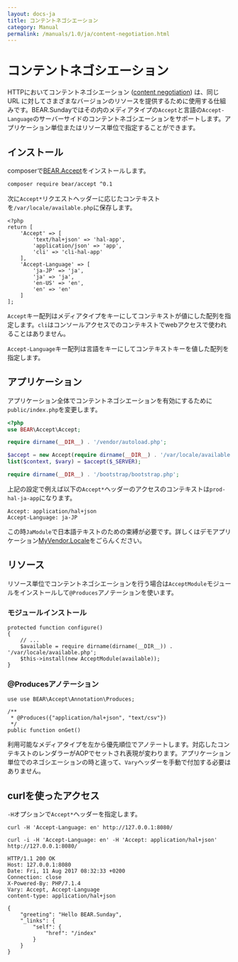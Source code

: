 ```yaml
---
layout: docs-ja
title: コンテントネゴシエーション 
category: Manual
permalink: /manuals/1.0/ja/content-negotiation.html
---
```


# コンテントネゴシエーション 

HTTPにおいてコンテントネゴシエーション ([content negotiation](https://en.wikipedia.org/wiki/Content_negotiation)) は、同じ URL に対してさまざまなバージョンのリソースを提供するために使用する仕組みです。BEAR.Sundayではその内のメディアタイプの`Accept`と言語の`Accept-Language`のサーバーサイドのコンテントネゴシエーションをサポートします。アプリケーション単位またはリソース単位で指定することができます。

## インストール

composerで[BEAR.Accept](https://github.com/bearsunday/BEAR.Accept)をインストールします。

```bash
composer require bear/accept ^0.1
```

次に`Accept*`リクエストヘッダーに応じたコンテキストを`/var/locale/available.php`に保存します。


```php?
<?php
return [
    'Accept' => [
        'text/hal+json' => 'hal-app',
        'application/json' => 'app',
        'cli' => 'cli-hal-app' 
    ],
    'Accept-Language' => [
        'ja-JP' => 'ja',
        'ja' => 'ja',
        'en-US' => 'en',
        'en' => 'en'
    ]
];
```

`Accept`キー配列はメディアタイプをキーにしてコンテキストが値にした配列を指定します。`cli`はコンソールアクセスでのコンテキストでwebアクセスで使われることはありません。

`Accept-Language`キー配列は言語をキーにしてコンテキストキーを値した配列を指定します。

## アプリケーション

アプリケーション全体でコンテントネゴシエーションを有効にするために`public/index.php`を変更します。

```php
<?php
use BEAR\Accept\Accept;

require dirname(__DIR__) . '/vendor/autoload.php';

$accept = new Accept(require dirname(__DIR__) . '/var/locale/available.php');
list($context, $vary) = $accept($_SERVER);

require dirname(__DIR__) . '/bootstrap/bootstrap.php';
```

上記の設定で例えば以下の`Accept*`ヘッダーのアクセスのコンテキストは`prod-hal-ja-app`になります。

```
Accept: application/hal+json
Accept-Language: ja-JP
```

この時`JaModule`で日本語テキストのための束縛が必要です。詳しくはデモアプリケーション[MyVendor.Locale](https://github.com/koriym/MyVendor.Locale)をごらんください。

## リソース

リソース単位でコンテントネゴシエーションを行う場合は`AcceptModule`モジュールをインストールして`@Produces`アノテーションを使います。

### モジュールインストール

```php?start_inline
protected function configure()
{
    // ...
    $available = require dirname(dirname(__DIR__)) . '/var/locale/available.php';
    $this->install(new AcceptModule(available));
}
```

### @Producesアノテーション
 
```php?start_inline
use use BEAR\Accept\Annotation\Produces;

/**
 * @Produces({"application/hal+json", "text/csv"})
 */
public function onGet()
```

利用可能なメディアタイプを左から優先順位でアノテートします。対応したコンテキストのレンダラーがAOPでセットされ表現が変わります。アプリケーション単位でのネゴシエーションの時と違って、`Vary`ヘッダーを手動で付加する必要はありません。

## curlを使ったアクセス

`-H`オプションで`Accept*`ヘッダーを指定します。

```
curl -H 'Accept-Language: en' http://127.0.0.1:8080/
```

```
curl -i -H 'Accept-Language: en' -H 'Accept: application/hal+json' http://127.0.0.1:8080/
```

```
HTTP/1.1 200 OK
Host: 127.0.0.1:8080
Date: Fri, 11 Aug 2017 08:32:33 +0200
Connection: close
X-Powered-By: PHP/7.1.4
Vary: Accept, Accept-Language
content-type: application/hal+json

{
    "greeting": "Hello BEAR.Sunday",
    "_links": {
        "self": {
            "href": "/index"
        }
    }
}
```